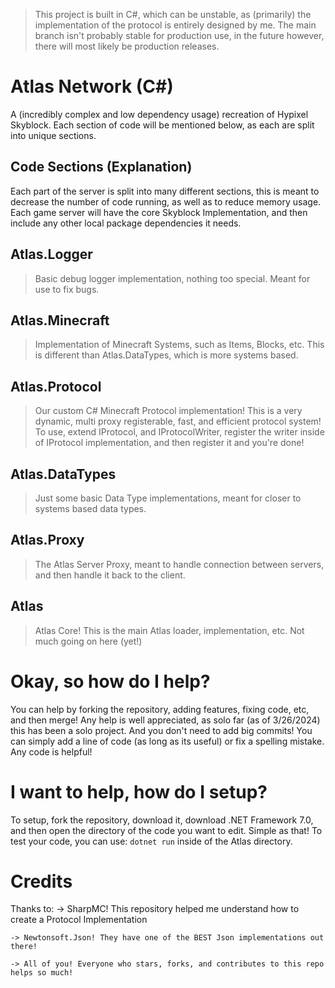 > This project is built in C#, which can be unstable, as (primarily) the implementation of the protocol is entirely designed by me. The main branch isn't probably stable for production use, in the future however, there will most likely be production releases.

# Atlas Network (C#)

A (incredibly complex and low dependency usage) recreation of Hypixel Skyblock. Each section of code will be mentioned below, as each are split into unique sections.

## Code Sections (Explanation)

Each part of the server is split into many different sections, this is meant to decrease the number of code running, as well as to reduce memory usage. Each game server will have the core Skyblock Implementation, and then include any other local package dependencies it needs. 

## Atlas.Logger
> Basic debug logger implementation, nothing too special. Meant for use to fix bugs.

## Atlas.Minecraft
> Implementation of Minecraft Systems, such as Items, Blocks, etc. This is different than Atlas.DataTypes, which is more systems based.

## Atlas.Protocol
> Our custom C# Minecraft Protocol implementation! This is a very dynamic, multi proxy registerable, fast, and efficient protocol system! To use, extend IProtocol, and IProtocolWriter, register the writer inside of IProtocol implementation, and then register it and you're done!

## Atlas.DataTypes
> Just some basic Data Type implementations, meant for closer to systems based data types.

## Atlas.Proxy
> The Atlas Server Proxy, meant to handle connection between servers, and then handle it back to the client.

## Atlas
> Atlas Core! This is the main Atlas loader, implementation, etc. Not much going on here (yet!)

# Okay, so how do I help?

You can help by forking the repository, adding features, fixing code, etc, and then merge! Any help is well appreciated, as solo far (as of 3/26/2024) this has been a solo project. And you don't need to add big commits! You can simply add a line of code (as long as its useful) or fix a spelling mistake. Any code is helpful!

# I want to help, how do I setup?

To setup, fork the repository, download it, download .NET Framework 7.0, and then open the directory of the code you want to edit. Simple as that! To test your code, you can use: `dotnet run` inside of the Atlas directory.

# Credits

Thanks to:
    -> SharpMC! This repository helped me understand how to create a Protocol Implementation
    
    -> Newtonsoft.Json! They have one of the BEST Json implementations out there!
    
    -> All of you! Everyone who stars, forks, and contributes to this repo helps so much!
